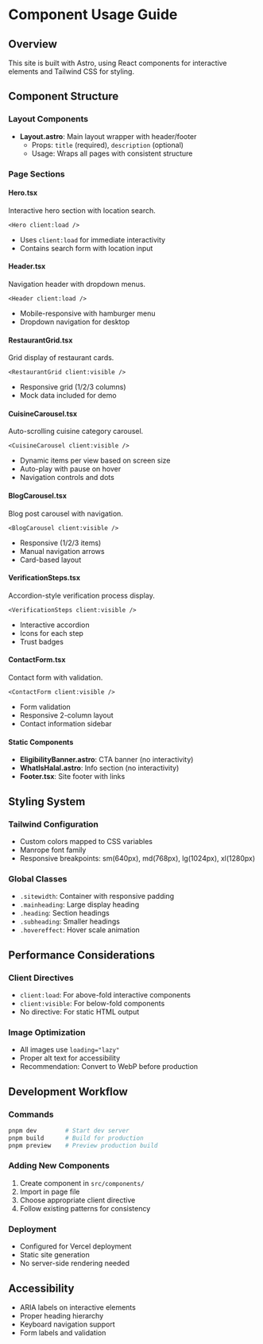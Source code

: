 # Component Usage Guide

## Overview
This site is built with Astro, using React components for interactive elements and Tailwind CSS for styling.

## Component Structure

### Layout Components
- **Layout.astro**: Main layout wrapper with header/footer
  - Props: `title` (required), `description` (optional)
  - Usage: Wraps all pages with consistent structure

### Page Sections

#### Hero.tsx
Interactive hero section with location search.
```astro
<Hero client:load />
```
- Uses `client:load` for immediate interactivity
- Contains search form with location input

#### Header.tsx
Navigation header with dropdown menus.
```astro
<Header client:load />
```
- Mobile-responsive with hamburger menu
- Dropdown navigation for desktop

#### RestaurantGrid.tsx
Grid display of restaurant cards.
```astro
<RestaurantGrid client:visible />
```
- Responsive grid (1/2/3 columns)
- Mock data included for demo

#### CuisineCarousel.tsx
Auto-scrolling cuisine category carousel.
```astro
<CuisineCarousel client:visible />
```
- Dynamic items per view based on screen size
- Auto-play with pause on hover
- Navigation controls and dots

#### BlogCarousel.tsx
Blog post carousel with navigation.
```astro
<BlogCarousel client:visible />
```
- Responsive (1/2/3 items)
- Manual navigation arrows
- Card-based layout

#### VerificationSteps.tsx
Accordion-style verification process display.
```astro
<VerificationSteps client:visible />
```
- Interactive accordion
- Icons for each step
- Trust badges

#### ContactForm.tsx
Contact form with validation.
```astro
<ContactForm client:visible />
```
- Form validation
- Responsive 2-column layout
- Contact information sidebar

#### Static Components
- **EligibilityBanner.astro**: CTA banner (no interactivity)
- **WhatIsHalal.astro**: Info section (no interactivity)
- **Footer.tsx**: Site footer with links

## Styling System

### Tailwind Configuration
- Custom colors mapped to CSS variables
- Manrope font family
- Responsive breakpoints: sm(640px), md(768px), lg(1024px), xl(1280px)

### Global Classes
- `.sitewidth`: Container with responsive padding
- `.mainheading`: Large display heading
- `.heading`: Section headings
- `.subheading`: Smaller headings
- `.hovereffect`: Hover scale animation

## Performance Considerations

### Client Directives
- `client:load`: For above-fold interactive components
- `client:visible`: For below-fold components
- No directive: For static HTML output

### Image Optimization
- All images use `loading="lazy"`
- Proper alt text for accessibility
- Recommendation: Convert to WebP before production

## Development Workflow

### Commands
```bash
pnpm dev        # Start dev server
pnpm build      # Build for production
pnpm preview    # Preview production build
```

### Adding New Components
1. Create component in `src/components/`
2. Import in page file
3. Choose appropriate client directive
4. Follow existing patterns for consistency

### Deployment
- Configured for Vercel deployment
- Static site generation
- No server-side rendering needed

## Accessibility
- ARIA labels on interactive elements
- Proper heading hierarchy
- Keyboard navigation support
- Form labels and validation